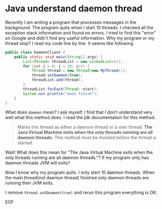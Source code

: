 # Java understand daemon thread
Recently I am writing a program that processes messages in the background. The program quits when I start 10 threads.
I checked all the exception stack information and found no errors. I tried to find this "error" on Google and didn't find any useful information.
Why my program or my thread stop? I read my code line by line. It seems like following.
```java
public class DaemonClient {
    public static void main(String[] args) {
        List<Thread> threadList = new LinkedList<>();
        for (int i = 0; i < 10; i++) {
            Thread thread = new Thread(new MyThread());
            thread.setDaemon(true);
            threadList.add(thread);
        }
        threadList.forEach(Thread::start);
        System.out.println("main finish");
    }
}
```
What does `daemon` mean? I ask myself. I find that I don’t understand very well what this method does. I read the jdk documentation 
for this method.

> Marks this thread as either a daemon thread or a user thread. **The Java Virtual Machine exits when the only threads running are 
 all daemon threads.** This method must be invoked before the thread is started.
 
Wait! What does this mean for "The Java Virtual Machine exits when the only threads running are all daemon threads."?
If my program only has daemon threads JVM will exits? 

Now I know why my program quits. I only start 10 daemon threads. When the main thread(not daemon thread) finished only 
daemon threads are running then JVM exits.

I remove `thread.setDeamon(true)` and rerun this program everything is OK. 

EOF